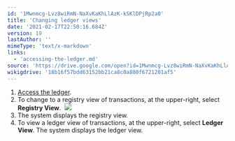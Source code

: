 ```yaml
---
id: '1Mwnmcg-Lvz8wiRmN-NaXvKaKhLlAzK-kSKlDPjRp2a0'
title: 'Changing ledger views'
date: '2021-02-17T22:50:16.684Z'
version: 19
lastAuthor: ''
mimeType: 'text/x-markdown'
links:
  - 'accessing-the-ledger.md'
source: 'https://drive.google.com/open?id=1Mwnmcg-Lvz8wiRmN-NaXvKaKhLlAzK-kSKlDPjRp2a0'
wikigdrive: '18b16f57bdd63152bb21ca8c0a880f6721201af5'
---
```

1. [Access the ledger](accessing-the-ledger.md).
2. To change to a registry view of transactions, at the upper-right, select <strong>Registry View</strong>. 
    ![](../changing-ledger-views.assets/6f8992d8842cf6d72bd7ce447b7cec3a.png)
3. The system displays the registry view.
4. To view a ledger view of transactions, at the upper-right, select <strong>Ledger View</strong>. The system displays the ledger view.
